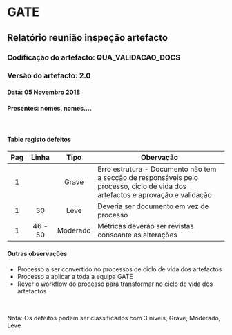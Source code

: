 # GATE
## Relatório reunião inspeção artefacto
### Codificação do artefacto: QUA_VALIDACAO_DOCS
### Versão do artefacto: 2.0
#### Data: 05 Novembro 2018
#### Presentes: nomes, nomes....

</br>

#### Table registo defeitos
|Pag|Linha|Tipo|Obervação
|:---:|:---:|:---:|---
|1||Grave|Erro estrutura - Documento não tem a secção de responsáveis pelo processo, ciclo de vida dos artefactos e aprovação e validação
|1|30|Leve|Deveria ser documento em vez de processo
|1|46 - 50|Moderado|Métricas deverão ser revistas consoante as alterações


#### Outras observações
- Processo a ser convertido no processos de ciclo de vida dos artefactos
- Processo a aplicar a toda a equipa GATE
- Rever o workflow do processo para transformar no ciclo de vida dos artefactos

</br>

Nota: Os defeitos podem ser classificados com 3 níveis, Grave, Moderado, Leve